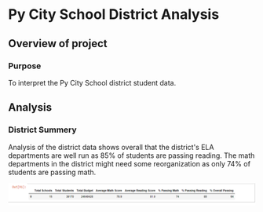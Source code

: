 # Py City School District Analysis

## Overview of project

### Purpose
To interpret the Py City School district student data.

## Analysis

### District Summery 
Analysis of the district data shows overall that the district's ELA departments are well run as 85% of students are passing reading. The math departments in the district might need some reorganization as only 74% of students are passing math.

![Resources/district_summery_challenge.png](Resources/district_summery_challenge.png)